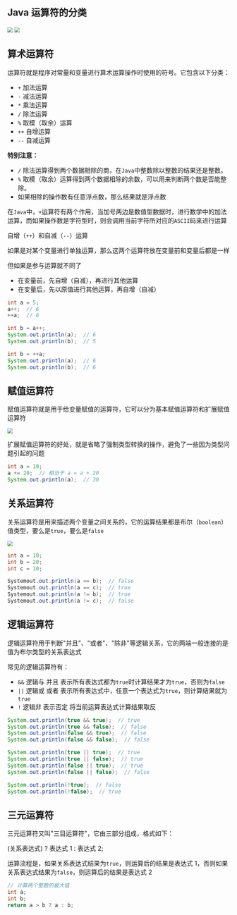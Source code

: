 ## Java 运算符的分类

<img src="https://s1.ax1x.com/2020/03/19/8ybx1S.md.png" style="zoom:75%" />

<img src="https://s1.ax1x.com/2020/03/19/8yOaFI.md.png" style="zoom:75%" />

## 算术运算符

运算符就是程序对常量和变量进行算术运算操作时使用的符号。它包含以下分类：

- `+` 加法运算
- `-` 减法运算
- `*` 乘法运算
- `/` 除法运算
- `%` 取模（取余）运算
- `++` 自增运算
- `--` 自减运算

**特别注意：**

- `/` 除法运算得到两个数据相除的商，在`Java`中整数除以整数的结果还是整数。
- `%` 取模（取余）运算得到两个数据相除的余数，可以用来判断两个数是否能整除。
- 如果相除的操作数有任意浮点数，那么结果就是浮点数

在`Java`中，`+`运算符有两个作用，当加号两边是数值型数据时，进行数学中的加法运算，而如果操作数是字符型时，则会调用当前字符所对应的`ASCII`码来进行运算

自增（`++`）和自减（`--`）运算

如果是对某个变量进行单独运算，那么这两个运算符放在变量前和变量后都是一样

但如果是参与运算就不同了

- 在变量前，先自增（自减），再进行其他运算
- 在变量后，先以原值进行其他运算，再自增（自减）

```java
int a = 5;
a++;  // 6
++a;  // 6

int b = a++;
System.out.println(a);  // 6
System.out.println(b);  // 5

int b = ++a;
System.out.println(a);  // 6
System.out.println(b);  // 6
```

## 赋值运算符

赋值运算符就是用于给变量赋值的运算符，它可以分为基本赋值运算符和扩展赋值运算符

<img src="https://s1.ax1x.com/2020/03/20/8gkDPK.png" style="zoom:75%" />

扩展赋值运算符的好处，就是省略了强制类型转换的操作，避免了一些因为类型问题引起的问题

```java
int a = 10;
a += 20;  // 相当于 a = a + 20
System.out.println(a);  // 30
```

## 关系运算符

关系运算符是用来描述两个变量之间关系的，它的运算结果都是布尔（`boolean`）值类型，要么是`true`，要么是`false`

<img src="https://s1.ax1x.com/2020/03/20/8gZcfP.png" style="zoom:75%" />

```java
int a = 10;
int b = 20;
int c = 10;

Systemout.out.println(a == b);  // false
Systemout.out.println(a == c);  // true
Systemout.out.println(a != b);  // true
Systemout.out.println(a != c);  // false
```

## 逻辑运算符

逻辑运算符用于判断"并且"、"或者"、"除非"等逻辑关系，它的两端一般连接的是值为布尔类型的关系表达式

常见的逻辑运算符有：

- `&&` 逻辑与 并且 表示所有表达式都为`true`时计算结果才为`true`，否则为`false`
- `||` 逻辑或 或者 表示所有表达式中，任意一个表达式为`true`，则计算结果就为`true`
- `!` 逻辑非 表示否定 将当前运算表达式计算结果取反

```java
System.out.println(true && true);  // true
System.out.println(true && false);  // false
System.out.println(false && true);  // false
System.out.println(false && false);  // false

System.out.println(true || true);  // true
System.out.println(true || false);  // true
System.out.println(false || true);  // true
System.out.println(false || false);  // false

System.out.println(!true);  // false
System.out.println(!false);  // true
```

## 三元运算符

三元运算符又叫"三目运算符"，它由三部分组成，格式如下：

(关系表达式) ? 表达式 1 : 表达式 2;

运算流程是，如果关系表达式结果为`true`，则运算后的结果是表达式 1，否则如果关系表达式结果为`false`，则运算后的结果是表达式 2

```java
// 计算两个整数的最大值
int a;
int b;
return a > b ? a : b;
```
